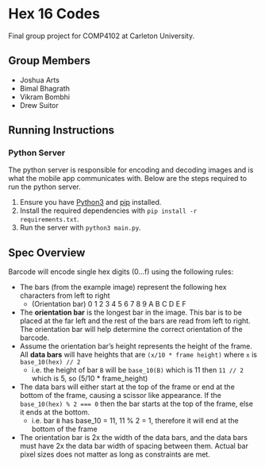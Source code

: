 # Hex 16 Codes

Final group project for COMP4102 at Carleton University.

## Group Members

- Joshua Arts
- Bimal Bhagrath
- Vikram Bombhi
- Drew Suitor

## Running Instructions

### Python Server

The python server is responsible for encoding and decoding images and is what the mobile app communicates with. Below are the steps required to run the python server.

1. Ensure you have [Python3](https://www.python.org/download/releases/3.0/) and [pip](https://pypi.org/project/pip/) installed.
2. Install the required dependencies with `pip install -r requirements.txt`.
3. Run the server with `python3 main.py`.

## Spec Overview

Barcode will encode single hex digits (0…f) using the following rules:

- The bars (from the example image) represent the following hex characters from left to right
    - (Orientation bar) 0 1 2 3 4 5 6 7 8 9 A B C D E F
- The __orientation bar__ is the longest bar in the image. This bar is to be placed at the far left and the rest of the bars are read from left to right. The orientation bar will help determine the correct orientation of the barcode.
- Assume the orientation bar’s height represents the height of the frame. All __data bars__ will have heights that are `(x/10 * frame height)` where `x` is `base_10(hex) // 2`
    - i.e. the height of bar `B` will be `base_10(B)` which is 11 then `11 // 2` which is 5, so (5/10 * frame_height)
- The data bars will either start at the top of the frame or end at the bottom of the frame, causing a scissor like appearance. If the `base_10(hex) % 2 === 0` then the bar starts at the top of the frame, else it ends at the bottom.
    - i.e. bar `B` has base_10 = 11, 11 % 2 = 1, therefore it will end at the bottom of the frame
- The orientation bar is 2x the width of the data bars, and the data bars must have 2x the data bar width of spacing between them. Actual bar pixel sizes does not matter as long as constraints are met.
